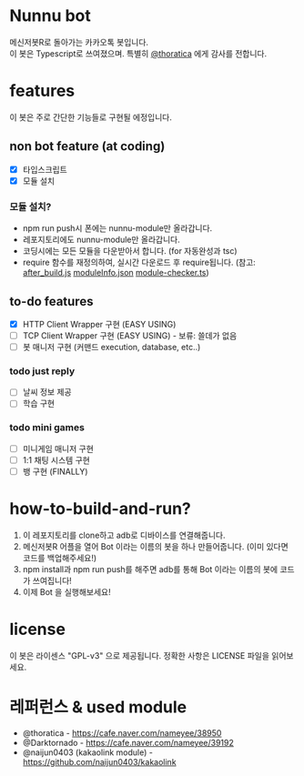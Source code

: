# Nunnu bot

메신저봇R로 돌아가는 카카오톡 봇입니다.  
이 봇은 Typescript로 쓰여졌으며. 특별히 [@thoratica](https://github.com/thoratica) 에게 감사를 전합니다.

# features

이 봇은 주로 간단한 기능들로 구현될 에정입니다.

## non bot feature (at coding)

-   [x] 타입스크립트
-   [x] 모듈 설치

### 모듈 설치?

-   npm run push시 폰에는 nunnu-module만 올라갑니다.
-   레포지토리에도 nunnu-module만 올라갑니다.
-   코딩시에는 모든 모듈을 다운받아서 합니다. (for 자동완성과 tsc)
-   require 함수를 재정의하여, 실시간 다운로드 후 require됩니다. (참고: [after_build.js](./after_build.js) [moduleInfo.json](./src/modules/moduleInfo.json) [module-checker.ts](./src/modules/nunnu-module/module-checker.ts))

## to-do features

-   [x] HTTP Client Wrapper 구현 (EASY USING)
-   [ ] TCP Client Wrapper 구현 (EASY USING) - 보류: 쓸데가 없음
-   [ ] 봇 매니저 구현 (커맨드 execution, database, etc..)

### todo just reply

-   [ ] 날씨 정보 제공
-   [ ] 학습 구현

### todo mini games

-   [ ] 미니게임 매니저 구현
-   [ ] 1:1 채팅 시스템 구현
-   [ ] 뱅 구현 (FINALLY)

# how-to-build-and-run?

1. 이 레포지토리를 clone하고 adb로 디바이스를 연결해줍니다.
2. 메신저봇R 어플을 열어 Bot 이라는 이름의 봇을 하나 만들어줍니다. (이미 있다면 코드를 백업해주세요!)
3. npm install과 npm run push를 해주면 adb를 통해 Bot 이라는 이름의 봇에 코드가 쓰여집니다!
4. 이제 Bot 을 실행해보세요!

# license

이 봇은 라이센스 "GPL-v3" 으로 제공됩니다. 정확한 사항은 LICENSE 파일을 읽어보세요.

# 레퍼런스 & used module

-   @thoratica - https://cafe.naver.com/nameyee/38950
-   @Darktornado - https://cafe.naver.com/nameyee/39192
-   @naijun0403 (kakaolink module) - https://github.com/naijun0403/kakaolink
